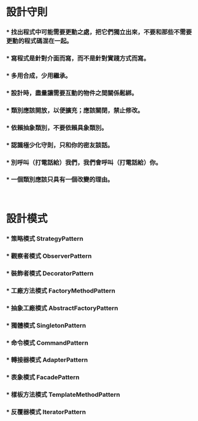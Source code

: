 設計守則
=====
### * 找出程式中可能需要更動之處，把它們獨立出來，不要和那些不需要更動的程式碼混在一起。
### * 寫程式是針對介面而寫，而不是針對實踐方式而寫。
### * 多用合成，少用繼承。
### * 設計時，盡量讓需要互動的物件之間關係鬆綁。
### * 類別應該開放，以便擴充；應該關閉，禁止修改。
### * 依賴抽象類別，不要依賴具象類別。
### * 認識極少化守則，只和你的密友談話。
### * 別呼叫（打電話給）我們，我們會呼叫（打電話給）你。
### * 一個類別應該只具有一個改變的理由。
<br />

設計模式
=====
### * 策略模式 StrategyPattern
### * 觀察者模式 ObserverPattern
### * 裝飾者模式 DecoratorPattern
### * 工廠方法模式 FactoryMethodPattern
### * 抽象工廠模式 AbstractFactoryPattern
### * 獨體模式 SingletonPattern
### * 命令模式 CommandPattern
### * 轉接器模式 AdapterPattern
### * 表象模式 FacadePattern
### * 樣板方法模式 TemplateMethodPattern
### * 反覆器模式 IteratorPattern
